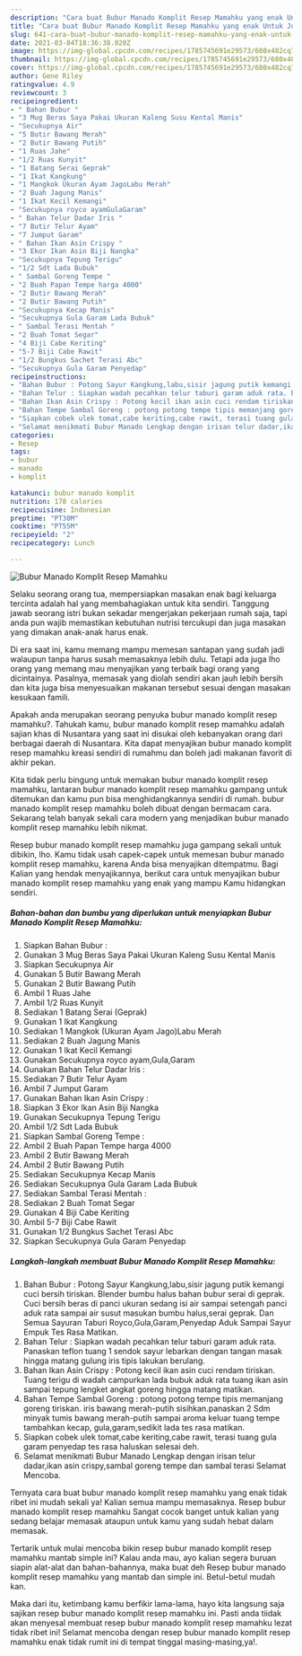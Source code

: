 ```yaml
---
description: "Cara buat Bubur Manado Komplit Resep Mamahku yang enak Untuk Jualan"
title: "Cara buat Bubur Manado Komplit Resep Mamahku yang enak Untuk Jualan"
slug: 641-cara-buat-bubur-manado-komplit-resep-mamahku-yang-enak-untuk-jualan
date: 2021-03-04T18:36:38.020Z
image: https://img-global.cpcdn.com/recipes/1785745691e29573/680x482cq70/bubur-manado-komplit-resep-mamahku-foto-resep-utama.jpg
thumbnail: https://img-global.cpcdn.com/recipes/1785745691e29573/680x482cq70/bubur-manado-komplit-resep-mamahku-foto-resep-utama.jpg
cover: https://img-global.cpcdn.com/recipes/1785745691e29573/680x482cq70/bubur-manado-komplit-resep-mamahku-foto-resep-utama.jpg
author: Gene Riley
ratingvalue: 4.9
reviewcount: 3
recipeingredient:
- " Bahan Bubur "
- "3 Mug Beras Saya Pakai Ukuran Kaleng Susu Kental Manis"
- "Secukupnya Air"
- "5 Butir Bawang Merah"
- "2 Butir Bawang Putih"
- "1 Ruas Jahe"
- "1/2 Ruas Kunyit"
- "1 Batang Serai Geprak"
- "1 Ikat Kangkung"
- "1 Mangkok Ukuran Ayam JagoLabu Merah"
- "2 Buah Jagung Manis"
- "1 Ikat Kecil Kemangi"
- "Secukupnya royco ayamGulaGaram"
- " Bahan Telur Dadar Iris "
- "7 Butir Telur Ayam"
- "7 Jumput Garam"
- " Bahan Ikan Asin Crispy "
- "3 Ekor Ikan Asin Biji Nangka"
- "Secukupnya Tepung Terigu"
- "1/2 Sdt Lada Bubuk"
- " Sambal Goreng Tempe "
- "2 Buah Papan Tempe harga 4000"
- "2 Butir Bawang Merah"
- "2 Butir Bawang Putih"
- "Secukupnya Kecap Manis"
- "Secukupnya Gula Garam Lada Bubuk"
- " Sambal Terasi Mentah "
- "2 Buah Tomat Segar"
- "4 Biji Cabe Keriting"
- "5-7 Biji Cabe Rawit"
- "1/2 Bungkus Sachet Terasi Abc"
- "Secukupnya Gula Garam Penyedap"
recipeinstructions:
- "Bahan Bubur : Potong Sayur Kangkung,labu,sisir jagung putik kemangi cuci bersih tiriskan. Blender bumbu halus bahan bubur serai di geprak. Cuci bersih beras di panci ukuran sedang isi air sampai setengah panci aduk rata sampai air susut masukan bumbu halus,serai geprak. Dan Semua Sayuran Taburi Royco,Gula,Garam,Penyedap Aduk Sampai Sayur Empuk Tes Rasa Matikan."
- "Bahan Telur : Siapkan wadah pecahkan telur taburi garam aduk rata. Panaskan teflon tuang 1 sendok sayur lebarkan dengan tangan masak hingga matang gulung iris tipis lakukan berulang."
- "Bahan Ikan Asin Crispy : Potong kecil ikan asin cuci rendam tiriskan. Tuang terigu di wadah campurkan lada bubuk aduk rata tuang ikan asin sampai tepung lengket angkat goreng hingga matang matikan."
- "Bahan Tempe Sambal Goreng : potong potong tempe tipis memanjang goreng tiriskan. iris bawang merah-putih sisihkan.panaskan 2 Sdm minyak tumis bawang merah-putih sampai aroma keluar tuang tempe tambahkan kecap, gula,garam,sedikit lada tes rasa matikan."
- "Siapkan cobek ulek tomat,cabe keriting,cabe rawit, terasi tuang gula garam penyedap tes rasa haluskan selesai deh."
- "Selamat menikmati Bubur Manado Lengkap dengan irisan telur dadar,ikan asin crispy,sambal goreng tempe dan sambal terasi Selamat Mencoba."
categories:
- Resep
tags:
- bubur
- manado
- komplit

katakunci: bubur manado komplit 
nutrition: 178 calories
recipecuisine: Indonesian
preptime: "PT30M"
cooktime: "PT55M"
recipeyield: "2"
recipecategory: Lunch

---
```



![Bubur Manado Komplit Resep Mamahku](https://img-global.cpcdn.com/recipes/1785745691e29573/680x482cq70/bubur-manado-komplit-resep-mamahku-foto-resep-utama.jpg)

Selaku seorang orang tua, mempersiapkan masakan enak bagi keluarga tercinta adalah hal yang membahagiakan untuk kita sendiri. Tanggung jawab seorang istri bukan sekadar mengerjakan pekerjaan rumah saja, tapi anda pun wajib memastikan kebutuhan nutrisi tercukupi dan juga masakan yang dimakan anak-anak harus enak.

Di era  saat ini, kamu memang mampu memesan santapan yang sudah jadi walaupun tanpa harus susah memasaknya lebih dulu. Tetapi ada juga lho orang yang memang mau menyajikan yang terbaik bagi orang yang dicintainya. Pasalnya, memasak yang diolah sendiri akan jauh lebih bersih dan kita juga bisa menyesuaikan makanan tersebut sesuai dengan masakan kesukaan famili. 



Apakah anda merupakan seorang penyuka bubur manado komplit resep mamahku?. Tahukah kamu, bubur manado komplit resep mamahku adalah sajian khas di Nusantara yang saat ini disukai oleh kebanyakan orang dari berbagai daerah di Nusantara. Kita dapat menyajikan bubur manado komplit resep mamahku kreasi sendiri di rumahmu dan boleh jadi makanan favorit di akhir pekan.

Kita tidak perlu bingung untuk memakan bubur manado komplit resep mamahku, lantaran bubur manado komplit resep mamahku gampang untuk ditemukan dan kamu pun bisa menghidangkannya sendiri di rumah. bubur manado komplit resep mamahku boleh dibuat dengan bermacam cara. Sekarang telah banyak sekali cara modern yang menjadikan bubur manado komplit resep mamahku lebih nikmat.

Resep bubur manado komplit resep mamahku juga gampang sekali untuk dibikin, lho. Kamu tidak usah capek-capek untuk memesan bubur manado komplit resep mamahku, karena Anda bisa menyajikan ditempatmu. Bagi Kalian yang hendak menyajikannya, berikut cara untuk menyajikan bubur manado komplit resep mamahku yang enak yang mampu Kamu hidangkan sendiri.

<!--inarticleads1-->

##### Bahan-bahan dan bumbu yang diperlukan untuk menyiapkan Bubur Manado Komplit Resep Mamahku:

1. Siapkan  Bahan Bubur :
1. Gunakan 3 Mug Beras Saya Pakai Ukuran Kaleng Susu Kental Manis
1. Siapkan Secukupnya Air
1. Gunakan 5 Butir Bawang Merah
1. Gunakan 2 Butir Bawang Putih
1. Ambil 1 Ruas Jahe
1. Ambil 1/2 Ruas Kunyit
1. Sediakan 1 Batang Serai (Geprak)
1. Gunakan 1 Ikat Kangkung
1. Sediakan 1 Mangkok (Ukuran Ayam Jago)Labu Merah
1. Sediakan 2 Buah Jagung Manis
1. Gunakan 1 Ikat Kecil Kemangi
1. Gunakan Secukupnya royco ayam,Gula,Garam
1. Gunakan  Bahan Telur Dadar Iris :
1. Sediakan 7 Butir Telur Ayam
1. Ambil 7 Jumput Garam
1. Gunakan  Bahan Ikan Asin Crispy :
1. Siapkan 3 Ekor Ikan Asin Biji Nangka
1. Gunakan Secukupnya Tepung Terigu
1. Ambil 1/2 Sdt Lada Bubuk
1. Siapkan  Sambal Goreng Tempe :
1. Ambil 2 Buah Papan Tempe harga 4000
1. Ambil 2 Butir Bawang Merah
1. Ambil 2 Butir Bawang Putih
1. Sediakan Secukupnya Kecap Manis
1. Sediakan Secukupnya Gula Garam Lada Bubuk
1. Sediakan  Sambal Terasi Mentah :
1. Sediakan 2 Buah Tomat Segar
1. Gunakan 4 Biji Cabe Keriting
1. Ambil 5-7 Biji Cabe Rawit
1. Gunakan 1/2 Bungkus Sachet Terasi Abc
1. Siapkan Secukupnya Gula Garam Penyedap




<!--inarticleads2-->

##### Langkah-langkah membuat Bubur Manado Komplit Resep Mamahku:

1. Bahan Bubur : Potong Sayur Kangkung,labu,sisir jagung putik kemangi cuci bersih tiriskan. Blender bumbu halus bahan bubur serai di geprak. Cuci bersih beras di panci ukuran sedang isi air sampai setengah panci aduk rata sampai air susut masukan bumbu halus,serai geprak. Dan Semua Sayuran Taburi Royco,Gula,Garam,Penyedap Aduk Sampai Sayur Empuk Tes Rasa Matikan.
1. Bahan Telur : Siapkan wadah pecahkan telur taburi garam aduk rata. Panaskan teflon tuang 1 sendok sayur lebarkan dengan tangan masak hingga matang gulung iris tipis lakukan berulang.
1. Bahan Ikan Asin Crispy : Potong kecil ikan asin cuci rendam tiriskan. Tuang terigu di wadah campurkan lada bubuk aduk rata tuang ikan asin sampai tepung lengket angkat goreng hingga matang matikan.
1. Bahan Tempe Sambal Goreng : potong potong tempe tipis memanjang goreng tiriskan. iris bawang merah-putih sisihkan.panaskan 2 Sdm minyak tumis bawang merah-putih sampai aroma keluar tuang tempe tambahkan kecap, gula,garam,sedikit lada tes rasa matikan.
1. Siapkan cobek ulek tomat,cabe keriting,cabe rawit, terasi tuang gula garam penyedap tes rasa haluskan selesai deh.
1. Selamat menikmati Bubur Manado Lengkap dengan irisan telur dadar,ikan asin crispy,sambal goreng tempe dan sambal terasi Selamat Mencoba.




Ternyata cara buat bubur manado komplit resep mamahku yang enak tidak ribet ini mudah sekali ya! Kalian semua mampu memasaknya. Resep bubur manado komplit resep mamahku Sangat cocok banget untuk kalian yang sedang belajar memasak ataupun untuk kamu yang sudah hebat dalam memasak.

Tertarik untuk mulai mencoba bikin resep bubur manado komplit resep mamahku mantab simple ini? Kalau anda mau, ayo kalian segera buruan siapin alat-alat dan bahan-bahannya, maka buat deh Resep bubur manado komplit resep mamahku yang mantab dan simple ini. Betul-betul mudah kan. 

Maka dari itu, ketimbang kamu berfikir lama-lama, hayo kita langsung saja sajikan resep bubur manado komplit resep mamahku ini. Pasti anda tiidak akan menyesal membuat resep bubur manado komplit resep mamahku lezat tidak ribet ini! Selamat mencoba dengan resep bubur manado komplit resep mamahku enak tidak rumit ini di tempat tinggal masing-masing,ya!.

